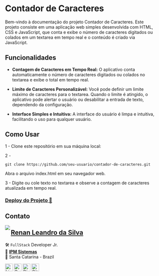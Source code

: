 # Contador de Caracteres

Bem-vindo à documentação do projeto Contador de Caracteres. Este projeto consiste em uma aplicação web simples desenvolvida com HTML, CSS e JavaScript, que conta e exibe o número de caracteres digitados ou colados em um textarea em tempo real e o conteúdo é criado via JavaScript.

## Funcionalidades

- **Contagem de Caracteres em Tempo Real:** O aplicativo conta automaticamente o número de caracteres digitados ou colados no textarea e exibe o total em tempo real.

- **Limite de Caracteres Personalizável:** Você pode definir um limite máximo de caracteres para o textarea. Quando o limite é atingido, o aplicativo pode alertar o usuário ou desabilitar a entrada de texto, dependendo da configuração.

- **Interface Simples e Intuitiva:** A interface do usuário é limpa e intuitiva, facilitando o uso para qualquer usuário.

## Como Usar

1 - Clone este repositório em sua máquina local:

2 -

```
git clone https://github.com/seu-usuario/contador-de-caracteres.git
```

Abra o arquivo index.html em seu navegador web.

3 - Digite ou cole texto no textarea e observe a contagem de caracteres atualizada em tempo real.

<h3>
<a href='https://renyzeraa.github.io/char-count-text/' target='_blank'>Deploy do Projeto 🚀</a>
</h3>

## Contato

<img align="left" src="https://www.github.com/renyzeraa.png?size=150">

## [**Renan Leandro da Silva**](https://github.com/renyzeraa)

🛠 `FullStack` Developer Jr. <br>
💼 [**IPM Sistemas**](https://www.ipm.com/) <br>
📍 Santa Catarina - Brazil

<a href="https://www.linkedin.com/in/renyzeraa" target="_blank"><img src="https://img.shields.io/badge/LinkedIn-0077B5?style=flat&logo=linkedin&logoColor=white" alt="LinkedIn Badge" height="25"></a>&nbsp;<a href="mailto:renansilvaytb@gmail.com" target="_blank"><img src="https://img.shields.io/badge/Gmail-D14836?style=flat&logo=gmail&logoColor=white" alt="Gmail Badge" height="25"></a>&nbsp;<a href="#"><img src="https://img.shields.io/badge/Discord-%237289DA.svg?logo=discord&logoColor=white" title="renan_s#7826" alt="Discord Badge" height="25"></a>&nbsp;<a href="https://www.github.com/renyzeraa" target="_blank"><img src="https://img.shields.io/badge/GitHub-100000?style=flat&logo=github&logoColor=white" alt="GitHub Badge" height="25"></a>&nbsp;

<br clear="left"/>
